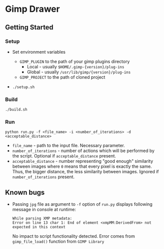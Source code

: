 # Gimp Drawer

## Getting Started

### Setup

* Set environment variables 
    * ```GIMP_PLUGIN``` to the path of your gimp plugins directory
        * Local - usually `````$HOME/.gimp-{version}/plug-ins`````
        * Global - usually `````/usr/lib/gimp/{version}/plug-ins`````
    * ```GIMP_PROJECT``` to the path of cloned project
 
* ```./setup.sh```

### Build

```
./build.sh
```

### Run

```
python run.py -f <file_name> -i <number_of_iterations> -d <acceptable_distance>
```
* ```file_name``` - path to the input file. Necessary parameter.
* ```number_of_iterations``` - number of actions which will be performed by the script. 
    Optional if ```acceptable_distance``` present. 
* ```acceptable_distance``` - number representing "good enough" similarity between images where ```0``` means that every 
    pixel is exactly the same. Thus, the bigger distance, the less similarity between images. 
    Ignored if ```number_of_iterations``` present.
    
## Known bugs

*   Passing ```jpg``` file as argument to ```-f``` option of ```run.py``` displays following message in console at runtime:
    ```
    While parsing XMP metadata:
    Error on line 13 char 1: End of element <xmpMM:DerivedFrom> not expected in this context
    ```
    No impact to script functionality detected. Error comes from ```gimp_file_load()``` function from ```GIMP Library```